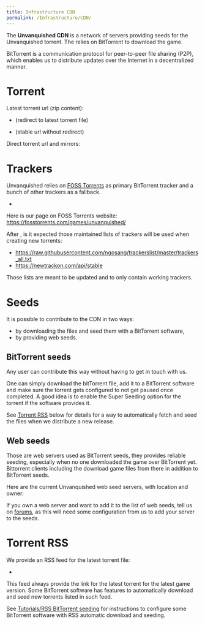 ```yaml
---
title: Infrastructure CDN
permalink: /Infrastructure/CDN/
---
```


The **Unvanquished CDN** is a network of servers providing seeds for the
Unvanquished torrent. The relies on BitTorrent to download the game.

BitTorrent is a communication protocol for peer-to-peer file sharing
(P2P), which enables us to distribute updates over the Internet in a
decentralized manner.

# Torrent

Latest torrent url (zip content):

- (redirect to latest torrent file)

- (stable url without redirect)

Direct torrent url and mirrors:

# Trackers

Unvanquished relies on [FOSS Torrents](https://fosstorrents.com) as
primary BitTorrent tracker and a bunch of other trackers as a fallback.

-

Here is our page on FOSS Torrents website:
<https://fosstorrents.com/games/unvanquished/>

After , is it expected those maintained lists of trackers will be used
when creating new torrents:

- <https://raw.githubusercontent.com/ngosang/trackerslist/master/trackers_all.txt>
- <https://newtrackon.com/api/stable>

Those lists are meant to be updated and to only contain working
trackers.

# Seeds

It is possible to contribute to the CDN in two ways:

- by downloading the files and seed them with a BitTorrent software,
- by providing web seeds.

## BitTorrent seeds

Any user can contribute this way without having to get in touch with us.

One can simply download the bitTorrent file, add it to a BitTorrent
software and make sure the torrent gets configured to not get paused
once completed. A good idea is to enable the Super Seeding option for
the torrent if the software provides it.

See [Torrent RSS](#Torrent_RSS "wikilink") below for details for a way
to automatically fetch and seed the files when we distribute a new
release.

## Web seeds

Those are web servers used as BitTorrent seeds, they provides reliable
seeding, especially when no one downloaded the game over BitTorrent yet.
Bittorrent clients including the download game files from there in
addition to BitTorrent seeds.

Here are the current Unvanquished web seed servers, with location and
owner:

If you own a web server and want to add it to the list of web seeds,
tell us on
[forums](https://forums.unvanquished.net/viewtopic.php?p=18849#p18849),
as this will need some configuration from us to add your server to the
seeds.

# Torrent RSS

We provide an RSS feed for the latest torrent file:

-

This feed always provide the link for the latest torrent for the latest
game version. Some BitTorrent software has features to automatically
download and seed new torrents listed in such feed.

See [Tutorials/RSS BitTorrent
seeding](Tutorials_RSS_BitTorrent_seeding "wikilink") for instructions
to configure some BitTorrent software with RSS automatic download and
seeding.